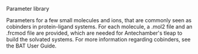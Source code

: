 Parameter library


Parameters for a few small molecules and ions, that are commonly seen as cobinders in protein-ligand systems. For each molecule, a .mol2 file and an .frcmod file are provided, which are needed for Antechamber's tleap to build the solvated systems. For more information regarding cobinders, see the BAT User Guide. 
